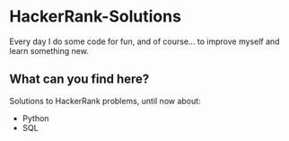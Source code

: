 # HackerRank-Solutions

Every day I do some code for fun, and of course... to improve myself and learn something new.

## What can you find here?

Solutions to HackerRank problems, until now about:

+ Python
+ SQL

